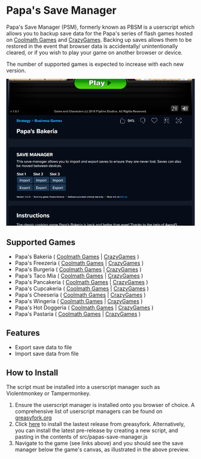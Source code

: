 
# Papa's Save Manager
Papa's Save Manager (PSM), formerly known as PBSM is a userscript which allows you to backup save data for the Papa's series of flash games hosted on [Coolmath Games](https://www.coolmathgames.com/papas-games) and [CrazyGames](https://www.crazygames.com/t/papa). Backing up saves allows them to be restored in the event that browser data is accidentally/ unintentionally cleared, or if you wish to play your game on another browser or device.

The number of supported games is expected to increase with each new version.

![Preview](docs/images/installed-preview.png)

## Supported Games
- Papa's Bakeria ( [Coolmath Games](https://www.coolmathgames.com/0-papas-bakeria) | [CrazyGames](https://www.crazygames.com/game/papas-bakeria) )
- Papa's Freezeria ( [Coolmath Games](https://www.coolmathgames.com/0-papas-freezeria) | [CrazyGames](https://www.crazygames.com/game/papas-freezeria) )
- Papa's Burgeria ( [Coolmath Games](https://www.coolmathgames.com/0-papas-burgeria) | [CrazyGames](https://www.crazygames.com/game/papa-s-burgeria) )
- Papa's Taco Mia ( [Coolmath Games](https://www.coolmathgames.com/0-papas-taco-mia) | [CrazyGames](https://www.crazygames.com/game/papas-taco-mia) )
- Papa's Pancakeria ( [Coolmath Games](https://www.coolmathgames.com/0-papas-pancakeria) | [CrazyGames](https://www.crazygames.com/game/papas-pancakeria) )
- Papa's Cupcakeria ( [Coolmath Games](https://www.coolmathgames.com/0-papas-cupcakeria) | [CrazyGames](https://www.crazygames.com/game/papas-cupcakeria) )
- Papa's Cheeseria ( [Coolmath Games](https://www.coolmathgames.com/0-papas-cheeseria) | [CrazyGames](https://www.crazygames.com/game/papas-cheeseria) )
- Papa's Wingeria ( [Coolmath Games](https://www.coolmathgames.com/0-papas-wingeria) | [CrazyGames](https://www.crazygames.com/game/papas-wingeria) )
- Papa's Hot Doggeria ( [Coolmath Games](https://www.coolmathgames.com/0-papas-hot-doggeria) | [CrazyGames](https://www.crazygames.com/game/papas-hotdoggeria) )
- Papa's Pastaria ( [Coolmath Games](https://www.coolmathgames.com/0-papas-pastaria) | [CrazyGames](https://www.crazygames.com/game/papas-pastaria) )

## Features
- Export save data to file
- Import save data from file

## How to Install
The script must be installed into a userscript manager such as Violentmonkey or Tampermonkey.
1. Ensure the userscript manager is installed onto you browser of choice. A comprehensive list of userscript managers can be found on [greasyfork.org](https://greasyfork.org/en/help/installing-user-scripts)
2. Click [here](https://greasyfork.org/en/scripts/474235-papa-s-save-manager) to install the lastest release from greasyfork. Alternatively, you can install the latest pre-release by creating a new script, and pasting in the contents of src/papas-save-manager.js
3. Navigate to the game (see links above) and you should see the save manager below the game's canvas, as illustrated in the above preview.
